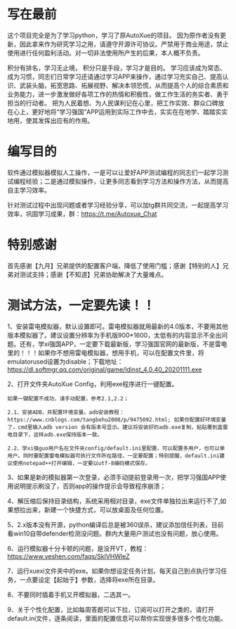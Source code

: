 # 写在最前
这个项目完全是为了学习python，学习了原AutoXue的项目。
因为原作者没有更新，因此拿来作为研究学习之用，请遵守开源许可协议。严禁用于商业用途，禁止使用进行任何盈利活动。对一切非法使用所产生的后果，本人概不负责。

积分有排名，学习无止境， 积分只是手段，学习才是目的。
学习应该成为常态、成为习惯，同志们日常学习还请通过学习APP来操作，通过学习充实自己、提高认识、武装头脑，拓宽思路、拓展视野、解决本领恐慌，从而提高个人的综合素质和业务能力，进一步激发做好各项工作的热情和积极性，做工作生活的务实者、勇于担当的行动者。 把为人民着想、为人民谋利记在心里，把工作实效、群众口碑放在心上，更好地将“学习强国”APP运用到实际工作中去，实实在在地学、踏踏实实地用，使其发挥出应有的作用。
# 编写目的
软件通过模拟器模拟人工操作，一是可以让爱好APP测试编程的同志们一起学习测试编程经验；二是通过模拟操作，让更多同志看到学习方法和操作方法，从而提高自主学习效率。


针对测试过程中出现问题或者学习经验分享，可以加tg群共同交流，一起提高学习效率，巩固学习成果，群：https://t.me/Autoxue_Chat


# 特别感谢
首先感谢【九月】兄弟提供的配置客户端，降低了使用门槛；感谢【特别的人】兄弟对测试支持；感谢【不知道】兄弟协助解决了大量难点。

# 测试方法，一定要先读！！

1、安装雷电模拟器，默认设置即可。雷电模拟器就用最新的4.0版本，不要用其他版本模拟器了。建议设置分辨率为手机版900*1600，太低有的内容显示不全出问题。还有，学xi强国APP，一定要下载最新版，学习强国官网的最新版，不是雷电里的！！！如果你不想用雷电模拟器，想用手机，可以在配置文件里，将emulatorused设置为disable；下载地址：https://dl.softmgr.qq.com/original/game/ldinst_4.0.40_20201111.exe

2、打开文件夹AutoXue Config，利用exe程序进行一键配置。

    如果一键配置不成功，请手动配置，参考2.1,2.2；

    2.1、安装ADB，并配置环境变量。adb安装教程：https://www.cnblogs.com/tangbohu2008/p/9475092.html; 如果你配置好环境变量了，cmd里输入adb version 会有版本号显示。建议将安装好的adb.exe复制，粘贴覆到盖雷电目录下，这样adb.exe保持版本一致。
    
    2.2、学xi强guo用户名在文件夹config/default.ini里配置，可以配置多用户，也可以单用户。同时要配置雷电模拟器可执行文件所在路径，一定要配置；特别提醒，default.ini建议使用notepad++打开编辑，一定要以utf-8编码模式保存。

3、如果是新的模拟器第一次登录，必须手动提前登录用一次，把学习强国APP使用说明提示刷没了，否则app的操作提示会导致程序崩溃；

4、解压缩后保持目录结构，系统采用相对目录，exe文件单独拉出来运行不了,如果想拉出来，新建一个快捷方式，可以放桌面及任何位置。

5、2.x版本没有开源，python编译后总是被360误杀，建议添加信任列表，目前看win10自带defender检测没问题。群内大量用户测试也没有问题，放心使用。

6、运行模拟器十分卡顿的问题，是没开VT，教程：https://www.yeshen.com/faqs/SklVHWleZ

7、运行xuexi文件夹中的exe。如果你想设定任务计划，每天自己到点执行学习任务，一点要设定【起始于】参数，选择将exe所在目录。

8、不要同时插着手机又开模拟器，二选其一。

9、关于个性化配置，比如每周答题可以下拉，订阅可以打开之类的，请打开default.ini文件，逐条阅读，里面的配置信息可以帮你实现很多很多个性化功能。

